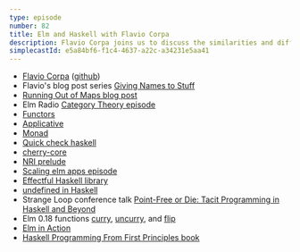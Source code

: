 ```yaml
---
type: episode
number: 82
title: Elm and Haskell with Flavio Corpa
description: Flavio Corpa joins us to discuss the similarities and differences between Elm and Haskell, and how learning Haskell can help you write better Elm code.
simplecastId: e5a84bf6-f1c4-4637-a22c-a34231e5aa41
---
```


- [Flavio Corpa](https://flaviocorpa.com/) ([github](https://github.com/kutyel))
- Flavio's blog post series [Giving Names to Stuff](https://flaviocorpa.com/haskell-for-elm-developers-giving-names-to-stuff-part-1-functors.html)
- [Running Out of Maps blog post](https://thoughtbot.com/blog/running-out-of-maps)
- Elm Radio [Category Theory episode](https://elm-radio.com/episode/category-theory)
- [Functors](https://wiki.haskell.org/Functor)
- [Applicative](https://wiki.haskell.org/Applicative_functor)
- [Monad](https://wiki.haskell.org/Monad)
- [Quick check haskell](https://hackage.haskell.org/package/QuickCheck)
- [cherry-core](https://github.com/terezka/cherry-core)
- [NRI prelude](https://hackage.haskell.org/package/nri-prelude)
- [Scaling elm apps episode](https://elm-radio.com/episode/scaling-elm-apps)
- [Effectful Haskell library](https://hackage.haskell.org/package/effectful)
- [undefined in Haskell](https://wiki.haskell.org/Undefined)
- Strange Loop conference talk [Point-Free or Die: Tacit Programming in Haskell and Beyond](https://www.youtube.com/watch?v=seVSlKazsNk)
- Elm 0.18 functions [curry](https://package.elm-lang.org/packages/elm-lang/core/latest/Basics#curry), [uncurry](https://package.elm-lang.org/packages/elm-lang/core/latest/Basics#uncurry), and [flip](https://package.elm-lang.org/packages/elm-lang/core/latest/Basics#flip)
- [Elm in Action](https://www.manning.com/books/elm-in-action)
- [Haskell Programming From First Principles book](http://haskellbook.com/)
